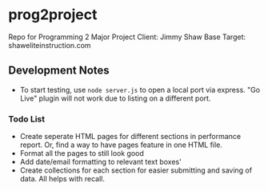 # prog2project
Repo for Programming 2 Major Project
Client: Jimmy Shaw
Base Target: shaweliteinstruction.com

## Development Notes

- To start testing, use `node server.js` to open a local port via express. "Go Live" plugin will not work due to listing on a different port.

### Todo List
- Create seperate HTML pages for different sections in performance report. Or, find a way to have pages feature in one HTML file. 
- Format all the pages to still look good
- Add date/email formatting to relevant text boxes'
- Create collections for each section for easier submitting and saving of data. All helps with recall.
